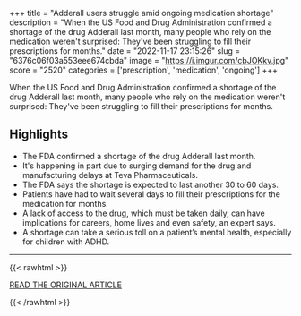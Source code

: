 +++
title = "Adderall users struggle amid ongoing medication shortage"
description = "When the US Food and Drug Administration confirmed a shortage of the drug Adderall last month, many people who rely on the medication weren't surprised: They've been struggling to fill their prescriptions for months."
date = "2022-11-17 23:15:26"
slug = "6376c06f03a553eee674cbda"
image = "https://i.imgur.com/cbJOKkv.jpg"
score = "2520"
categories = ['prescription', 'medication', 'ongoing']
+++

When the US Food and Drug Administration confirmed a shortage of the drug Adderall last month, many people who rely on the medication weren't surprised: They've been struggling to fill their prescriptions for months.

## Highlights

- The FDA confirmed a shortage of the drug Adderall last month.
- It's happening in part due to surging demand for the drug and manufacturing delays at Teva Pharmaceuticals.
- The FDA says the shortage is expected to last another 30 to 60 days.
- Patients have had to wait several days to fill their prescriptions for the medication for months.
- A lack of access to the drug, which must be taken daily, can have implications for careers, home lives and even safety, an expert says.
- A shortage can take a serious toll on a patient’s mental health, especially for children with ADHD.

---

{{< rawhtml >}}
  <p class="article-category">
    <a target="_blank" href="https://edition.cnn.com/2022/11/17/health/adderall-shortage-impact/index.html">READ THE ORIGINAL ARTICLE</a>
  </p>
{{< /rawhtml >}}
